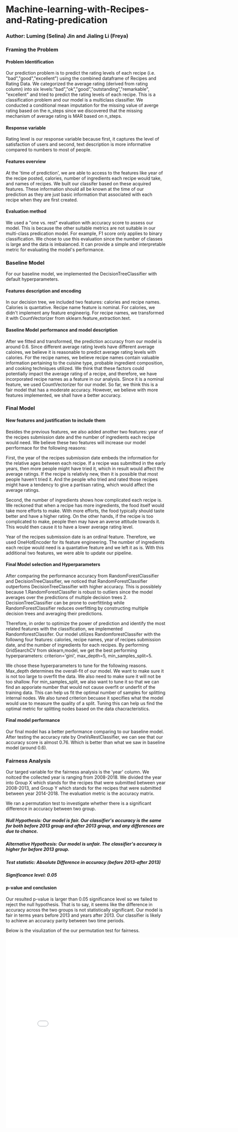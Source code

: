 # Machine-learning-with-Recipes-and-Rating-predication
### Author: Luming (Selina) Jin and Jialing Li (Freya)


### Framing the Problem
#### Problem Identification
Our prediction problem is to predict the rating levels of each recipe (i.e. "bad","good","excellent") using the combined dataframe of Recipes and Rating Data. We categorized the average rating (derived from rating column) into six levels:"bad","ok","good","outstanding","remarkable", "excellent" and tried to predict the rating levels of each recipe. This is a classification problem and our model is a multiclass classifier. We conducted a conditional mean imputation for the missing value of averge rating based on the n_steps since we discovered that the missing mechanism of average rating is MAR based on n_steps.

#### Response variable
Rating level is our response variable because first, it captures the level of satisfaction of users and second, text description is more informative compared to numbers to most of people. 

#### Features overview
At the 'time of prediction', we are able to access to the features like year of the recipe posted, calories, number of ingredients each recipe would take, and names of recipes. We built our classifer based on these acquired features. These information should all be known at the time of our prediction as they are just basic information that associated with each recipe when they are first created. 

#### Evaluation method
We used a "one vs. rest" evaluation with accuracy score to assess our model. This is because the other suitable metrics are not suitable in our multi-class predication model. For example, F1 score only applies to binary classification. We chose to use this evaluation since the number of classes is large and the data is imbalanced. It can provide a simple and interpretable metric for evaluating the model's performance. 


### Baseline Model
For our baseline model, we implemented the DecisionTreeClassifier with default hyperparameters. 

#### Features description and encoding
In our decision tree, we included two features: calories and recipe names. Calories is quantative. Recipe name feature is nominal. For calories, we didn't implement any feature engineerig. For recipe names, we transformed it with CountVectorizer from sklearn.feature_extraction.text. 

#### Baseline Model performance and model description
After we fitted and transformed, the prediction accuracy from our model is around 0.6. Since different average rating levels have different average caloires, we believe it is reasonable to predict average rating levels with calories. For the recipe names, we believe recipe names contain valuable information pertaining to the cuisine type, probable ingredient composition, and cooking techniques utilized. We think that these factors could potentially impact the average rating of a recipe, and therefore, we have incorporated recipe names as a feature in our analysis. Since it is a nominal feature, we used CountVectorizer for our model. So far, we think this is a fair model that has a moderate accuracy. However, we believe with more features implemented, we shall have a better accuracy. 


### Final Model

#### New features and justification to include them
Besides the previous features, we also added another two features: year of the recipes submission date and the number of ingredients each recipe would need. We believe these two features will increase our model perrformace for the following reasons:

First, the year of the recipes submission date embeds the information for the relative ages between each recipe. If a recipe was submitted in the early years, then more people might have tried it, which in result would affect the average ratings. If the recipe is relativly new, then it is possible that most people haven't tried it. And the people who tried and rated those recipes might have a tendency to give a partisan rating, which would affect the average ratings. 
 
Second, the number of ingredients shows how complicated each recipe is. We reckoned that when a recipe has more ingredients, the food itself would take more efforts to make. With more efforts, the food typically should taste better and have a higher rating. On the other hands, if the recipe is too complicated to make, people then may have an averse attitude towards it. This would then cause it to have a lower average rating level. 
 
Year of the recipes submission date is an ordinal feature. Therefore, we used OneHotEncoder for its feature engineering. The number of ingredients each recipe would need is a quantative feature and we left it as is. With this additional two features, we were able to update our pipeline. 

#### Final Model selection and Hyperparameters 

After comparing the performance accuracy from RandomForestClassifier and DecisionTreeClassifier, we noticed that RandomForestClassifier outperfoms DecisionTreeClassifier with higher accuracy. This is possiblely because 1.RandomForestClassifer is robust to outliers since the model averages over the predictions of multiple decision trees 2. DecisionTreeClassifier can be prone to overfittinbg while RandomForestClassifier reduces overfitting by constructing multiple decision trees and averaging their predictions.

Therefore, in order to optimize the power of prediction and identify the most related features with the classification, we implemented RandomforestClassifer. Our model utilizes RandomforestClassifer with the followng four features: calories, recipe names, year of recipes submission date, and the number of ingredients for each recipes. By performing GridSearchCV from sklearn,model, we get the best performing hyperparameters: criterion='gini', max_depth=5, min_samples_split=5. 

We chose these hyperparameters to tune for the following reasons. Max_depth determines the overall-fit of our model. We want to make sure it is not too large to overfit the data. We also need to make sure it will not be too shallow. For min_samples_split, we also want to tune it so that we can find an apporiate number that would not cause overfit or underfit of the training data. This can help us fit the optimal number of samples for splitting internal nodes.
We also tuned criterion becuase it specifies what the model would use to measure the quality of a split. Tuning this can help us find the optimal metric for splitting nodes based on the data chacracteristics.

#### Final model performance
Our final model has a better performance comparing to our baseline model. After testing the accuracy rate by OneVsRestClassifier, we can see that our accuracy score is almost 0.76. Which is better than what we saw in baseline model (around 0.6). 


### Fairness Analysis
Our targed variable for the fairness analysis is the 'year' column. We noitced the collected year is ranging from 2008-2018. We divided the year into Group X which stands for the recipes that were submitted between year 2008-2013, and Group Y which stands for the recipes that were submitted between year 2014-2018. The evaluation metric is the accuracy matrix. 

We ran a permutation test to investigate whether there is a significant difference in accuracy between two group.
##### Null Hypothesis: Our model is fair. Our classifier's accuracy is the same for both before 2013 group and after 2013 group, and any differences are due to chance.

##### Alternative Hypothesis: Our model is unfair. The classifier's accuracy is higher for before 2013 group.

##### Test statistic: Absolute Difference in accuracy (before 2013-after 2013)

##### Significance level: 0.05

#### p-value and conclusion
Our resulted p-value is larger than 0.05 significance level so we failed to reject the null hypothesis. That is to say, it seems like the difference in accuracy across the two groups is not statistically significant. Our model is fair in terms years before 2013 and years after 2013. Our classifier is likely to achieve an accuracy parity between two time periods. 


Below is the visulization of the our permutation test for fairness.

<iframe src="assests/fairness_permutation.html" width=800 height=600 frameBorder=0></iframe>



 